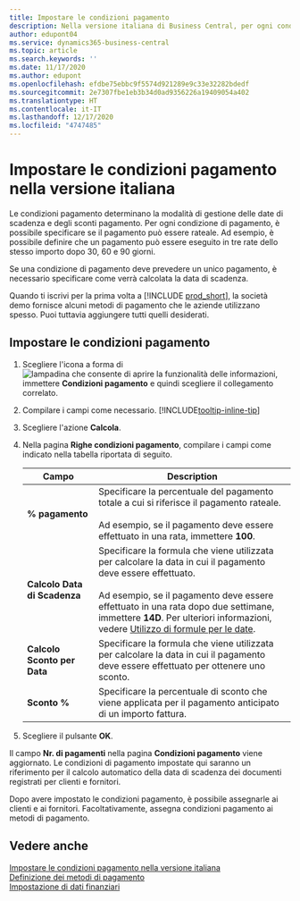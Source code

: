 ```yaml
---
title: Impostare le condizioni pagamento
description: Nella versione italiana di Business Central, per ogni condizione pagamento, è possibile specificare se il pagamento può essere rateizzato.
author: edupont04
ms.service: dynamics365-business-central
ms.topic: article
ms.search.keywords: ''
ms.date: 11/17/2020
ms.author: edupont
ms.openlocfilehash: efdbe75ebbc9f5574d921289e9c33e32282bdedf
ms.sourcegitcommit: 2e7307fbe1eb3b34d0ad9356226a19409054a402
ms.translationtype: HT
ms.contentlocale: it-IT
ms.lasthandoff: 12/17/2020
ms.locfileid: "4747485"
---
```

# <a name="set-up-payment-terms-in-the-italian-version"></a>Impostare le condizioni pagamento nella versione italiana

Le condizioni pagamento determinano la modalità di gestione delle date di scadenza e degli sconti pagamento. Per ogni condizione di pagamento, è possibile specificare se il pagamento può essere rateale. Ad esempio, è possibile definire che un pagamento può essere eseguito in tre rate dello stesso importo dopo 30, 60 e 90 giorni.  

Se una condizione di pagamento deve prevedere un unico pagamento, è necessario specificare come verrà calcolata la data di scadenza.  

Quando ti iscrivi per la prima volta a [!INCLUDE [prod_short](../../includes/prod_short.md)], la società demo fornisce alcuni metodi di pagamento che le aziende utilizzano spesso. Puoi tuttavia aggiungere tutti quelli desiderati.

## <a name="to-set-up-payment-terms"></a>Impostare le condizioni pagamento

1. Scegliere l'icona a forma di ![lampadina che consente di aprire la funzionalità delle informazioni](../../media/ui-search/search_small.png "Informazioni sull'operazione che si desidera eseguire"), immettere **Condizioni pagamento** e quindi scegliere il collegamento correlato.  
2. Compilare i campi come necessario. [!INCLUDE[tooltip-inline-tip](../../includes/tooltip-inline-tip_md.md)]  
3. Scegliere l'azione **Calcola**.  
4. Nella pagina **Righe condizioni pagamento**, compilare i campi come indicato nella tabella riportata di seguito.  

    |Campo|Description|  
    |---------------------------------|---------------------------------------|  
    |**% pagamento**|Specificare la percentuale del pagamento totale a cui si riferisce il pagamento rateale.<br /><br /> Ad esempio, se il pagamento deve essere effettuato in una rata, immettere **100**.|  
    |**Calcolo Data di Scadenza**|Specificare la formula che viene utilizzata per calcolare la data in cui il pagamento deve essere effettuato.<br /><br /> Ad esempio, se il pagamento deve essere effettuato in una rata dopo due settimane, immettere **14D**. Per ulteriori informazioni, vedere [Utilizzo di formule per le date](../../ui-enter-date-ranges.md#using-date-formulas).|  
    |**Calcolo Sconto per Data**|Specificare la formula che viene utilizzata per calcolare la data in cui il pagamento deve essere effettuato per ottenere uno sconto.|  
    |**Sconto %**|Specificare la percentuale di sconto che viene applicata per il pagamento anticipato di un importo fattura.|  

5. Scegliere il pulsante **OK**.  

Il campo **Nr. di pagamenti** nella pagina **Condizioni pagamento** viene aggiornato. Le condizioni di pagamento impostate qui saranno un riferimento per il calcolo automatico della data di scadenza dei documenti registrati per clienti e fornitori.  

Dopo avere impostato le condizioni pagamento, è possibile assegnarle ai clienti e ai fornitori. Facoltativamente, assegna condizioni pagamento ai metodi di pagamento.  

## <a name="see-also"></a>Vedere anche

[Impostare le condizioni pagamento nella versione italiana](../../finance-payment-terms.md)  
[Definizione dei metodi di pagamento](../../finance-payment-methods.md)  
[Impostazione di dati finanziari](../../finance-setup-finance.md)  
